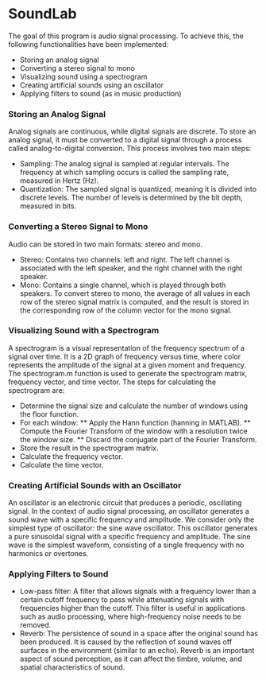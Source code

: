 # SoundLab

The goal of this program is audio signal processing. To achieve this, the following functionalities have been implemented:

* Storing an analog signal
* Converting a stereo signal to mono
* Visualizing sound using a spectrogram
* Creating artificial sounds using an oscillator
* Applying filters to sound (as in music production)

### Storing an Analog Signal
Analog signals are continuous, while digital signals are discrete. To store an analog signal, it must be converted to a digital signal through a process called analog-to-digital conversion. This process involves two main steps:
* Sampling: The analog signal is sampled at regular intervals. The frequency at which sampling occurs is called the sampling rate, measured in Hertz (Hz).
* Quantization: The sampled signal is quantized, meaning it is divided into discrete levels. The number of levels is determined by the bit depth, measured in bits.

### Converting a Stereo Signal to Mono
Audio can be stored in two main formats: stereo and mono.
* Stereo: Contains two channels: left and right. The left channel is associated with the left speaker, and the right channel with the right speaker.
* Mono: Contains a single channel, which is played through both speakers. To convert stereo to mono, the average of all values in each row of the stereo signal matrix is computed, and the result is stored in the corresponding row of the column vector for the mono signal.

### Visualizing Sound with a Spectrogram
A spectrogram is a visual representation of the frequency spectrum of a signal over time. It is a 2D graph of frequency versus time, where color represents the amplitude of the signal at a given moment and frequency. The spectrogram.m function is used to generate the spectrogram matrix, frequency vector, and time vector. The steps for calculating the spectrogram are:
* Determine the signal size and calculate the number of windows using the floor function.
* For each window:
** Apply the Hann function (hanning in MATLAB).
** Compute the Fourier Transform of the window with a resolution twice the window size.
** Discard the conjugate part of the Fourier Transform.
* Store the result in the spectrogram matrix.
* Calculate the frequency vector.
* Calculate the time vector.

### Creating Artificial Sounds with an Oscillator
An oscillator is an electronic circuit that produces a periodic, oscillating signal. In the context of audio signal processing, an oscillator generates a sound wave with a specific frequency and amplitude. We consider only the simplest type of oscillator: the sine wave oscillator. 
This oscillator generates a pure sinusoidal signal with a specific frequency and amplitude. The sine wave is the simplest waveform, consisting of a single frequency with no harmonics or overtones.

### Applying Filters to Sound
* Low-pass filter: A filter that allows signals with a frequency lower than a certain cutoff frequency to pass while attenuating signals with frequencies higher than the cutoff. This filter is useful in applications such as audio processing, where high-frequency noise needs to be removed.
* Reverb: The persistence of sound in a space after the original sound has been produced. It is caused by the reflection of sound waves off surfaces in the environment (similar to an echo). Reverb is an important aspect of sound perception, as it can affect the timbre, volume, and spatial characteristics of sound.
